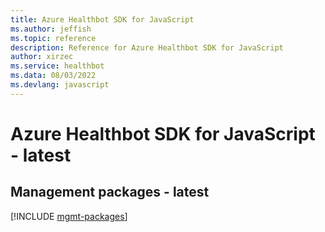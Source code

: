 ```yaml
---
title: Azure Healthbot SDK for JavaScript
ms.author: jeffish
ms.topic: reference
description: Reference for Azure Healthbot SDK for JavaScript
author: xirzec
ms.service: healthbot
ms.data: 08/03/2022
ms.devlang: javascript
---
```

# Azure Healthbot SDK for JavaScript - latest

## Management packages - latest
[!INCLUDE [mgmt-packages](healthbot-mgmt-index.md)]